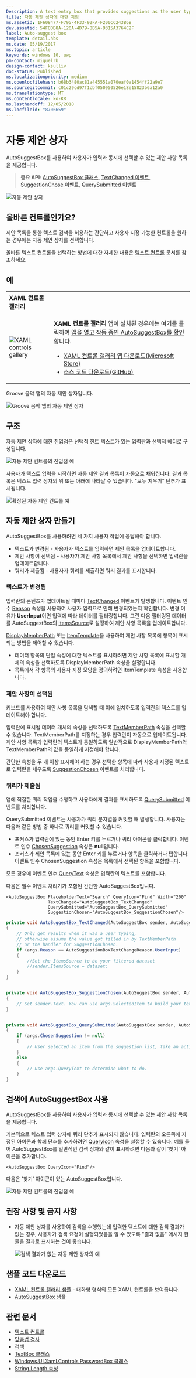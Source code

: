 ```yaml
---
Description: A text entry box that provides suggestions as the user types.
title: 자동 제안 상자에 대한 지침
ms.assetid: 1F608477-F795-4F33-92FA-F200CC243B6B
dev.assetid: 54F8DB8A-120A-4D79-8B5A-9315A3764C2F
label: Auto-suggest box
template: detail.hbs
ms.date: 05/19/2017
ms.topic: article
keywords: windows 10, uwp
pm-contact: miguelrb
design-contact: ksulliv
doc-status: Published
ms.localizationpriority: medium
ms.openlocfilehash: b68b3480ac81a445551a070eaf0a1454ff22a9e7
ms.sourcegitcommit: c01c29cd97f1cbf050950526e18e15823b6a12a0
ms.translationtype: MT
ms.contentlocale: ko-KR
ms.lasthandoff: 12/05/2018
ms.locfileid: "8706659"
---
```

# <a name="auto-suggest-box"></a>자동 제안 상자

AutoSuggestBox를 사용하여 사용자가 입력과 동시에 선택할 수 있는 제안 사항 목록을 제공합니다.

> **중요 API**: [AutoSuggestBox 클래스](https://msdn.microsoft.com/library/windows/apps/xaml/windows.ui.xaml.controls.autosuggestbox.aspx), [TextChanged 이벤트](https://msdn.microsoft.com/library/windows/apps/xaml/windows.ui.xaml.controls.autosuggestbox.textchanged.aspx), [SuggestionChose 이벤트](https://msdn.microsoft.com/library/windows/apps/xaml/windows.ui.xaml.controls.autosuggestbox.suggestionchosen.aspx), [QuerySubmitted 이벤트](https://msdn.microsoft.com/library/windows/apps/xaml/windows.ui.xaml.controls.autosuggestbox.querysubmitted.aspx)

![자동 제안 상자](images/controls/auto-suggest-box-open.png)

## <a name="is-this-the-right-control"></a>올바른 컨트롤인가요?

제안 목록을 통한 텍스트 검색을 허용하는 간단하고 사용자 지정 가능한 컨트롤을 원하는 경우에는 자동 제안 상자를 선택합니다.

올바른 텍스트 컨트롤을 선택하는 방법에 대한 자세한 내용은 [텍스트 컨트롤](text-controls.md) 문서를 참조하세요.

## <a name="examples"></a>예

<table>
<th align="left">XAML 컨트롤 갤러리<th>
<tr>
<td><img src="images/xaml-controls-gallery-sm.png" alt="XAML controls gallery"></img></td>
<td>
    <p><strong style="font-weight: semi-bold">XAML 컨트롤 갤러리</strong> 앱이 설치된 경우에는 여기를 클릭하여 <a href="xamlcontrolsgallery:/item/AutoSuggestBox">앱을 열고 작동 중인 AutoSuggestBox를 확인</a>합니다.</p>
    <ul>
    <li><a href="https://www.microsoft.com/store/productId/9MSVH128X2ZT">XAML 컨트롤 갤러리 앱 다운로드(Microsoft Store)</a></li>
    <li><a href="https://github.com/Microsoft/Windows-universal-samples/tree/master/Samples/XamlUIBasics">소스 코드 다운로드(GitHub)</a></li>
    </ul>
</td>
</tr>
</table>

Groove 음악 앱의 자동 제안 상자입니다.

![Groove 음악 앱의 자동 제안 상자](images/control-examples/auto-suggest-box-groove.png)

## <a name="anatomy"></a>구조
자동 제안 상자에 대한 진입점은 선택적 힌트 텍스트가 있는 입력란과 선택적 헤더로 구성됩니다.

![자동 제안 컨트롤의 진입점 예](images/controls_autosuggest_entrypoint.png)

사용자가 텍스트 입력을 시작하면 자동 제안 결과 목록이 자동으로 채워집니다. 결과 목록은 텍스트 입력 상자의 위 또는 아래에 나타날 수 있습니다. "모두 지우기" 단추가 표시됩니다.

![확장된 자동 제안 컨트롤 예](images/controls_autosuggest_expanded01.png)

## <a name="create-an-auto-suggest-box"></a>자동 제안 상자 만들기

AutoSuggestBox를 사용하려면 세 가지 사용자 작업에 응답해야 합니다.

- 텍스트가 변경됨 - 사용자가 텍스트를 입력하면 제안 목록을 업데이트합니다.
- 제안 사항이 선택됨 - 사용자가 제안 사항 목록에서 제안 사항을 선택하면 입력란을 업데이트합니다.
- 쿼리가 제출됨 - 사용자가 쿼리를 제출하면 쿼리 결과를 표시합니다.

### <a name="text-changed"></a>텍스트가 변경됨

입력란의 콘텐츠가 업데이트될 때마다 [TextChanged](https://msdn.microsoft.com/library/windows/apps/xaml/windows.ui.xaml.controls.autosuggestbox.textchanged.aspx) 이벤트가 발생합니다. 이벤트 인수 [Reason](https://msdn.microsoft.com/library/windows/apps/xaml/windows.ui.xaml.controls.autosuggestboxtextchangedeventargs.reason.aspx) 속성을 사용하여 사용자 입력으로 인해 변경되었는지 확인합니다. 변경 이유가 **UserInput**이면 입력에 따라 데이터를 필터링합니다. 그런 다음 필터링된 데이터를 AutoSuggestBox의 [ItemsSource](https://msdn.microsoft.com/library/windows/apps/xaml/windows.ui.xaml.controls.itemscontrol.itemssource.aspx)로 설정하여 제안 사항 목록을 업데이트합니다.

[DisplayMemberPath](https://msdn.microsoft.com/library/windows/apps/xaml/windows.ui.xaml.controls.itemscontrol.displaymemberpath.aspx) 또는 [ItemTemplate](https://msdn.microsoft.com/library/windows/apps/xaml/windows.ui.xaml.controls.itemscontrol.itemtemplate.aspx)을 사용하여 제안 사항 목록에 항목이 표시되는 방법을 제어할 수 있습니다.

- 데이터 항목의 단일 속성에 대한 텍스트를 표시하려면 제안 사항 목록에 표시할 개체의 속성을 선택하도록 DisplayMemberPath 속성을 설정합니다.
- 목록에서 각 항목의 사용자 지정 모양을 정의하려면 ItemTemplate 속성을 사용합니다.

### <a name="suggestion-chosen"></a>제안 사항이 선택됨

키보드를 사용하여 제안 사항 목록을 탐색할 때 이에 일치하도록 입력란의 텍스트를 업데이트해야 합니다.

입력란에 표시될 데이터 개체의 속성을 선택하도록 [TextMemberPath](https://msdn.microsoft.com/library/windows/apps/xaml/windows.ui.xaml.controls.autosuggestbox.textmemberpath.aspx) 속성을 선택할 수 있습니다. TextMemberPath를 지정하는 경우 입력란이 자동으로 업데이트됩니다. 제안 사항 목록과 입력란의 텍스트가 동일하도록 일반적으로 DisplayMemberPath와 TextMemberPath의 값을 동일하게 지정해야 합니다.

간단한 속성을 두 개 이상 표시해야 하는 경우 선택한 항목에 따라 사용자 지정된 텍스트로 입력란을 채우도록 [SuggestionChosen](https://msdn.microsoft.com/library/windows/apps/xaml/windows.ui.xaml.controls.autosuggestbox.suggestionchosen.aspx) 이벤트를 처리합니다.

### <a name="query-submitted"></a>쿼리가 제출됨

앱에 적절한 쿼리 작업을 수행하고 사용자에게 결과를 표시하도록 [QuerySubmitted](https://msdn.microsoft.com/library/windows/apps/xaml/windows.ui.xaml.controls.autosuggestbox.querysubmitted.aspx) 이벤트를 처리합니다.

QuerySubmitted 이벤트는 사용자가 쿼리 문자열을 커밋할 때 발생합니다. 사용자는 다음과 같은 방법 중 하나로 쿼리를 커밋할 수 있습니다.
- 포커스가 입력란에 있는 동안 Enter 키를 누르거나 쿼리 아이콘을 클릭합니다. 이벤트 인수 [ChosenSuggestion](https://msdn.microsoft.com/library/windows/apps/xaml/windows.ui.xaml.controls.autosuggestboxquerysubmittedeventargs.chosensuggestion.aspx) 속성은 **null**입니다.
- 포커스가 제안 목록에 있는 동안 Enter 키를 누르거나 항목을 클릭하거나 탭합니다. 이벤트 인수 ChosenSuggestion 속성은 목록에서 선택된 항목을 포함합니다.

모든 경우에 이벤트 인수 [QueryText](https://msdn.microsoft.com/library/windows/apps/xaml/windows.ui.xaml.controls.autosuggestboxquerysubmittedeventargs.querytext.aspx) 속성은 입력란의 텍스트를 포함합니다.

다음은 필수 이벤트 처리기가 포함된 간단한 AutoSuggestBox입니다.

```xaml
<AutoSuggestBox PlaceholderText="Search" QueryIcon="Find" Width="200"
                TextChanged="AutoSuggestBox_TextChanged"
                QuerySubmitted="AutoSuggestBox_QuerySubmitted"
                SuggestionChosen="AutoSuggestBox_SuggestionChosen"/>
```

```csharp
private void AutoSuggestBox_TextChanged(AutoSuggestBox sender, AutoSuggestBoxTextChangedEventArgs args)
{
    // Only get results when it was a user typing,
    // otherwise assume the value got filled in by TextMemberPath
    // or the handler for SuggestionChosen.
    if (args.Reason == AutoSuggestionBoxTextChangeReason.UserInput)
    {
        //Set the ItemsSource to be your filtered dataset
        //sender.ItemsSource = dataset;
    }
}


private void AutoSuggestBox_SuggestionChosen(AutoSuggestBox sender, AutoSuggestBoxSuggestionChosenEventArgs args)
{
    // Set sender.Text. You can use args.SelectedItem to build your text string.
}


private void AutoSuggestBox_QuerySubmitted(AutoSuggestBox sender, AutoSuggestBoxQuerySubmittedEventArgs args)
{
    if (args.ChosenSuggestion != null)
    {
        // User selected an item from the suggestion list, take an action on it here.
    }
    else
    {
        // Use args.QueryText to determine what to do.
    }
}
```

## <a name="use-autosuggestbox-for-search"></a>검색에 AutoSuggestBox 사용

AutoSuggestBox를 사용하여 사용자가 입력과 동시에 선택할 수 있는 제안 사항 목록을 제공합니다.

기본적으로 텍스트 입력 상자에 쿼리 단추가 표시되지 않습니다. 입력란의 오른쪽에 지정된 아이콘과 함께 단추를 추가하려면 [QueryIcon](https://msdn.microsoft.com/library/windows/apps/xaml/windows.ui.xaml.controls.autosuggestbox.queryicon.aspx) 속성을 설정할 수 있습니다. 예를 들어 AutoSuggestBox를 일반적인 검색 상자와 같이 표시하려면 다음과 같이 '찾기' 아이콘을 추가합니다.

```xaml
<AutoSuggestBox QueryIcon="Find"/>
```

다음은 '찾기' 아이콘이 있는 AutoSuggestBox입니다.

![자동 제안 컨트롤의 진입점 예](images/controls_autosuggest_entrypoint.png)

## <a name="dos-and-donts"></a>권장 사항 및 금지 사항

-   자동 제안 상자를 사용하여 검색을 수행했는데 입력한 텍스트에 대한 검색 결과가 없는 경우, 사용자가 검색 요청이 실행되었음을 알 수 있도록 "결과 없음" 메시지 한 줄을 결과로 표시하는 것이 좋습니다.

    ![검색 결과가 없는 자동 제안 상자의 예](images/controls_autosuggest_noresults.png)

<!--
<div class="microsoft-internal-note">
**Globalization and localization checklist**

<table>
<tr>
<th>Vertical spacing</th><td>Use non-Latin characters for vertical spacing to ensure non-Latin scripts will display properly, including numbers.</td>
</tr>
<tr>
<th>Scrolling</th><td>When auto suggest text is selected, user should be able to scroll to end of string.</td>
</tr>
</table>
</div>
-->

## <a name="get-the-sample-code"></a>샘플 코드 다운로드

- [XAML 컨트롤 갤러리 샘플](https://github.com/Microsoft/Windows-universal-samples/tree/master/Samples/XamlUIBasics) - 대화형 형식의 모든 XAML 컨트롤을 보여줍니다.
- [AutoSuggestBox 샘플](https://github.com/Microsoft/Windows-universal-samples/tree/master/Samples/XamlAutoSuggestBox)

## <a name="related-articles"></a>관련 문서

- [텍스트 컨트롤](text-controls.md)
- [맞춤법 검사](text-controls.md)
- [검색](search.md)
- [TextBox 클래스](https://msdn.microsoft.com/library/windows/apps/br209683)
- [Windows.UI.Xaml.Controls PasswordBox 클래스](https://msdn.microsoft.com/library/windows/apps/br227519)
- [String.Length 속성](https://msdn.microsoft.com/library/system.string.length.aspx)
